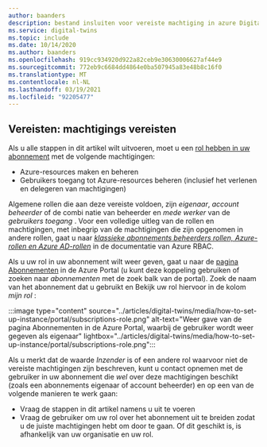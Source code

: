 ```yaml
---
author: baanders
description: bestand insluiten voor vereiste machtiging in azure Digital Apparaatdubbels Setup
ms.service: digital-twins
ms.topic: include
ms.date: 10/14/2020
ms.author: baanders
ms.openlocfilehash: 919cc934920d922a82ceb9e30630006627af44e9
ms.sourcegitcommit: 772eb9c6684dd4864e0ba507945a83e48b8c16f0
ms.translationtype: MT
ms.contentlocale: nl-NL
ms.lasthandoff: 03/19/2021
ms.locfileid: "92205477"
---
```

## <a name="prerequisites-permission-requirements"></a>Vereisten: machtigings vereisten

Als u alle stappen in dit artikel wilt uitvoeren, moet u een [rol hebben in uw abonnement](../articles/role-based-access-control/rbac-and-directory-admin-roles.md) met de volgende machtigingen:
* Azure-resources maken en beheren
* Gebruikers toegang tot Azure-resources beheren (inclusief het verlenen en delegeren van machtigingen)

Algemene rollen die aan deze vereiste voldoen, zijn *eigenaar*, *account beheerder* of de combi natie van beheerder en *mede werker* van de *gebruikers toegang* . Voor een volledige uitleg van de rollen en machtigingen, met inbegrip van de machtigingen die zijn opgenomen in andere rollen, gaat u naar [*klassieke abonnements beheerders rollen, Azure-rollen en Azure AD-rollen*](../articles/role-based-access-control/rbac-and-directory-admin-roles.md) in de documentatie van Azure RBAC.

Als u uw rol in uw abonnement wilt weer geven, gaat u naar de [pagina Abonnementen](https://portal.azure.com/#blade/Microsoft_Azure_Billing/SubscriptionsBlade) in de Azure Portal (u kunt deze koppeling gebruiken of zoeken naar *abonnementen* met de zoek balk van de portal). Zoek de naam van het abonnement dat u gebruikt en Bekijk uw rol hiervoor in de kolom *mijn rol* :

:::image type="content" source="../articles/digital-twins/media/how-to-set-up-instance/portal/subscriptions-role.png" alt-text="Weer gave van de pagina Abonnementen in de Azure Portal, waarbij de gebruiker wordt weer gegeven als eigenaar" lightbox="../articles/digital-twins/media/how-to-set-up-instance/portal/subscriptions-role.png":::

Als u merkt dat de waarde *Inzender* is of een andere rol waarvoor niet de vereiste machtigingen zijn beschreven, kunt u contact opnemen met de gebruiker in uw abonnement die *wel* over deze machtigingen beschikt (zoals een abonnements eigenaar of account beheerder) en op een van de volgende manieren te werk gaan:
* Vraag de stappen in dit artikel namens u uit te voeren
* Vraag de gebruiker om uw rol over het abonnement uit te breiden zodat u de juiste machtigingen hebt om door te gaan. Of dit geschikt is, is afhankelijk van uw organisatie en uw rol.